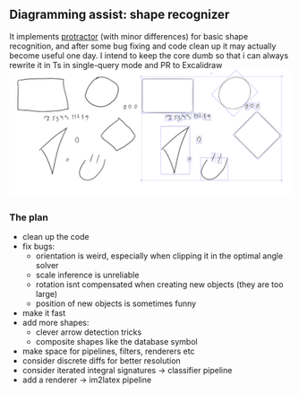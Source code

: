 ## Diagramming assist: shape recognizer
It implements [protractor](https://depts.washington.edu/acelab/proj/dollar/protractor.pdf) (with minor differences) for basic shape recognition, and after some bug fixing and code clean up it may actually become useful one day. I intend to keep the core dumb so that i can always rewrite it in Ts in single-query mode and PR to Excalidraw
![example of the thing working](docs/first-example.png)

### The plan
- clean up the code
- fix bugs:
  - orientation is weird, especially when clipping it in the optimal angle solver
  - scale inference is unreliable
  - rotation isnt compensated when creating new objects (they are too large)
  - position of new objects is sometimes funny
- make it fast
- add more shapes:
  - clever arrow detection tricks
  - composite shapes like the database symbol
- make space for pipelines, filters, renderers etc
- consider discrete diffs for better resolution
- consider iterated integral signatures -> classifier pipeline
- add a renderer -> im2latex pipeline
